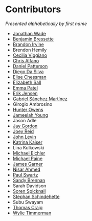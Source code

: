 # Contributors

*Presented alphabetically by first name*

- [Jonathan Wade](https://github.com/azteccyclocross)
- [Benjamin Bressette](https://github.com/benjaminbressette)
- [Brandon Irvine](https://github.com/underplex)
- Brendon Hemily
- [Cecilia Viggiano](https://github.com/ceciliaviggiano)
- [Chris Alfano](https://github.com/themightychris)
- [Daniel Patterson](https://github.com/Bikingman)
- [Diego Da Silva](https://github.com/diluisi)
- [Elise Chessman](https://github.com/elisechessman)
- [Elizabeth Sall](https://github.com/e-lo)
- [Emma Patel](https://github.com/emma162)
- [Erik Jensen](https://github.com/danishwag)
- [Gabriel Sánchez Martínez](https://github.com/gabriel-korbato)
- Girogio Ambrosino
- [Hunter Owens](https://github.com/hunterowens)
- [Jameelah Young](https://github.com/j-meelah)
- Jason Adle
- [Jay Gordon](https://github.com/jaygordon)
- [Joey Reid](https://github.com/botanize)
- [John Levin](https://github.com/jlstpaul)
- [Katrina Kaiser](https://github.com/KatrinaMKaiser)
- Lina Kulkowski
- [Michael Eichler](https://github.com/planitmichael)
- [Michael Paine](https://github.com/mpaine-act)
- [James Garner](https://github.com/mtnsguy)
- [Nisar Ahmed](https://github.com/jewel1965)
- [Paul Swartz](https://github.com/paulswartz)
- [Sandy Brennan](https://github.com/SrBrennan12)
- Sarah Davidson
- [Soren Spicknall](https://github.com/SorenSpicknall)
- [Stephan Schindehette](https://github.com/sschindehette)
- Subu Swayam
- [Thomas Craig](https://github.com/tsherlockcraig)
- [Wylie Timmerman](https://github.com/wtimmerman-fitp)
